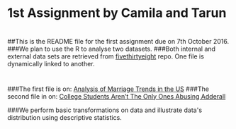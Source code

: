 # 1st Assignment by Camila and Tarun
#
##This is the README file for the first assignment due on 7th October 2016.
###We plan to use the R to analyse two datasets. 
###Both internal and external data sets are retrieved from [fivethirtyeight](https://github.com/fivethirtyeight/data) repo. One file is dynamically linked to another. 
#
###The first file is on: [Analysis of Marriage Trends in the US](https://raw.githubusercontent.com/fivethirtyeight/data/master/marriage/both_sexes.csv)
###The second file in on: [College Students Aren’t The Only Ones Abusing Adderall](https://github.com/fivethirtyeight/data/blob/master/college-majors/grad-students.csv)

###We perform basic transformations on data and illustrate data's distribution using descriptive statistics.
